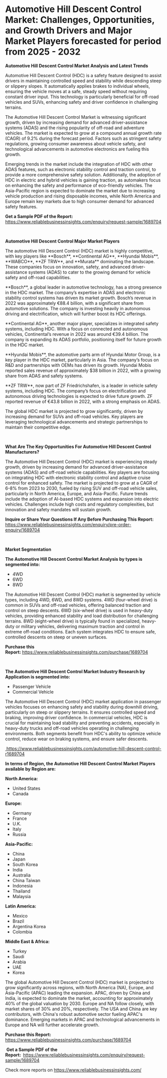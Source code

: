 <p><h1>Automotive Hill Descent Control Market: Challenges, Opportunities, and Growth Drivers and Major Market Players forecasted for period from 2025 - 2032</h1></p><p><strong>Automotive Hill Descent Control Market Analysis and Latest Trends</strong></p>
<p><p>Automotive Hill Descent Control (HDC) is a safety feature designed to assist drivers in maintaining controlled speed and stability while descending steep or slippery slopes. It automatically applies brakes to individual wheels, ensuring the vehicle moves at a safe, steady speed without requiring constant driver input. This technology is particularly beneficial for off-road vehicles and SUVs, enhancing safety and driver confidence in challenging terrains.</p><p>The Automotive Hill Descent Control Market is witnessing significant growth, driven by increasing demand for advanced driver-assistance systems (ADAS) and the rising popularity of off-road and adventure vehicles. The market is expected to grow at a compound annual growth rate (CAGR) of 9.2% during the forecast period. Factors such as stringent safety regulations, growing consumer awareness about vehicle safety, and technological advancements in automotive electronics are fueling this growth.</p><p>Emerging trends in the market include the integration of HDC with other ADAS features, such as electronic stability control and traction control, to provide a more comprehensive safety solution. Additionally, the adoption of HDC in electric and hybrid vehicles is gaining traction, as automakers focus on enhancing the safety and performance of eco-friendly vehicles. The Asia-Pacific region is expected to dominate the market due to increasing vehicle production and rising disposable incomes, while North America and Europe remain key markets due to high consumer demand for advanced safety features.</p></p>
<p><strong>Get a Sample PDF of the Report:&nbsp;</strong> <a href="https://www.reliablebusinessinsights.com/enquiry/request-sample/1689704?utm_campaign=100&utm_medium=2&utm_source=Github&utm_content=ia&utm_term=22012025&utm_id=automotive-hill-descent-control">https://www.reliablebusinessinsights.com/enquiry/request-sample/1689704</a></p>
<p>&nbsp;</p>
<p><strong>Automotive Hill Descent Control Major Market Players</strong></p>
<p><p>The automotive Hill Descent Control (HDC) market is highly competitive, with key players like **Bosch**, **Continental AG**, **Hyundai Mobis**, **WABCO**, **ZF TRW**, and **Murata** dominating the landscape. These companies focus on innovation, safety, and advanced driver-assistance systems (ADAS) to cater to the growing demand for vehicle safety and off-road capabilities.</p><p>**Bosch**, a global leader in automotive technology, has a strong presence in the HDC market. The company’s expertise in ADAS and electronic stability control systems has driven its market growth. Bosch’s revenue in 2022 was approximately €88.4 billion, with a significant share from automotive solutions. The company is investing heavily in autonomous driving and electrification, which will further boost its HDC offerings.</p><p>**Continental AG**, another major player, specializes in integrated safety systems, including HDC. With a focus on connected and autonomous vehicles, Continental’s revenue in 2022 was around €39.4 billion. The company is expanding its ADAS portfolio, positioning itself for future growth in the HDC market.</p><p>**Hyundai Mobis**, the automotive parts arm of Hyundai Motor Group, is a key player in the HDC market, particularly in Asia. The company’s focus on R&D and partnerships with OEMs has driven its growth. Hyundai Mobis reported sales revenue of approximately $38 billion in 2022, with a growing share from ADAS and safety systems.</p><p>**ZF TRW**, now part of ZF Friedrichshafen, is a leader in vehicle safety systems, including HDC. The company’s focus on electrification and autonomous driving technologies is expected to drive future growth. ZF reported revenue of €43.8 billion in 2022, with a strong emphasis on ADAS.</p><p>The global HDC market is projected to grow significantly, driven by increasing demand for SUVs and off-road vehicles. Key players are leveraging technological advancements and strategic partnerships to maintain their competitive edge.</p></p>
<p>&nbsp;</p>
<p><strong>What Are The Key Opportunities For Automotive Hill Descent Control Manufacturers?</strong></p>
<p><p>The Automotive Hill Descent Control (HDC) market is experiencing steady growth, driven by increasing demand for advanced driver-assistance systems (ADAS) and off-road vehicle capabilities. Key players are focusing on integrating HDC with electronic stability control and adaptive cruise control for enhanced safety. The market is projected to grow at a CAGR of 6-8% from 2023 to 2030, fueled by rising SUV and off-road vehicle sales, particularly in North America, Europe, and Asia-Pacific. Future trends include the adoption of AI-based HDC systems and expansion into electric vehicles. Challenges include high costs and regulatory complexities, but innovation and safety mandates will sustain growth.</p></p>
<p><strong>Inquire or Share Your Questions If Any Before Purchasing This Report:</strong> <a href="https://www.reliablebusinessinsights.com/enquiry/pre-order-enquiry/1689704?utm_campaign=100&utm_medium=2&utm_source=Github&utm_content=ia&utm_term=22012025&utm_id=automotive-hill-descent-control">https://www.reliablebusinessinsights.com/enquiry/pre-order-enquiry/1689704</a></p>
<p>&nbsp;</p>
<p><strong>Market Segmentation</strong></p>
<p><strong>The Automotive Hill Descent Control Market Analysis by types is segmented into:</strong></p>
<p><ul><li>4WD</li><li>6WD</li><li>8WD</li></ul></p>
<p><p>The Automotive Hill Descent Control (HDC) market is segmented by vehicle types, including 4WD, 6WD, and 8WD systems. 4WD (four-wheel drive) is common in SUVs and off-road vehicles, offering balanced traction and control on steep descents. 6WD (six-wheel drive) is used in heavy-duty vehicles, providing enhanced stability and load distribution for challenging terrains. 8WD (eight-wheel drive) is typically found in specialized, heavy-duty or military vehicles, delivering maximum traction and control in extreme off-road conditions. Each system integrates HDC to ensure safe, controlled descents on steep or uneven surfaces.</p></p>
<p><strong>Purchase this Report:&nbsp;</strong><a href="https://www.reliablebusinessinsights.com/purchase/1689704?utm_campaign=100&utm_medium=2&utm_source=Github&utm_content=ia&utm_term=22012025&utm_id=automotive-hill-descent-control">https://www.reliablebusinessinsights.com/purchase/1689704</a></p>
<p>&nbsp;</p>
<p><strong>The Automotive Hill Descent Control Market Industry Research by Application is segmented into:</strong></p>
<p><ul><li>Passenger Vehicle</li><li>Commercial Vehicle</li></ul></p>
<p><p>The Automotive Hill Descent Control (HDC) market application in passenger vehicles focuses on enhancing safety and stability during downhill driving, particularly on steep or slippery terrains. It ensures controlled speed and braking, improving driver confidence. In commercial vehicles, HDC is crucial for maintaining load stability and preventing accidents, especially in heavy-duty trucks and off-road vehicles operating in challenging environments. Both segments benefit from HDC's ability to optimize vehicle control, reduce wear on braking systems, and ensure safer descents.</p></p>
<p><a href="https://www.reliablebusinessinsights.com/automotive-hill-descent-control-r1689704?utm_campaign=100&utm_medium=2&utm_source=Github&utm_content=ia&utm_term=22012025&utm_id=automotive-hill-descent-control">&nbsp;https://www.reliablebusinessinsights.com/automotive-hill-descent-control-r1689704</a></p>
<p><strong>In terms of Region, the Automotive Hill Descent Control Market Players available by Region are:</strong></p>
<p>
    <p> <strong> North America: </strong>
        <ul>
            <li>United States</li>
            <li>Canada</li>
        </ul>
        </p> 
    <p> <strong> Europe: </strong>
        <ul>
            <li>Germany</li>
            <li>France</li>
            <li>U.K.</li>
            <li>Italy</li>
            <li>Russia</li>
        </ul>
        </p> 
    <p> <strong> Asia-Pacific: </strong>
        <ul>
            <li>China</li>
            <li>Japan</li>
            <li>South Korea</li>
            <li>India</li>
            <li>Australia</li>
            <li>China Taiwan</li>
            <li>Indonesia</li>
            <li>Thailand</li>
            <li>Malaysia</li>
        </ul>
        </p> 
    <p> <strong> Latin America: </strong>
        <ul>
            <li>Mexico</li>
            <li>Brazil</li>
            <li>Argentina Korea</li>
            <li>Colombia</li>
        </ul>
        </p> 
    <p> <strong> Middle East & Africa: </strong>
        <ul>
            <li>Turkey</li>
            <li>Saudi</li>
            <li>Arabia</li>
            <li>UAE</li>
            <li>Korea</li>
        </ul>
    </p>
    </p>
<p><p>The global Automotive Hill Descent Control (HDC) market is projected to grow significantly across regions, with North America (NA), Europe, and Asia-Pacific (APAC) leading the expansion. APAC, driven by China and India, is expected to dominate the market, accounting for approximately 40% of the global valuation by 2030. Europe and NA follow closely, with market shares of 30% and 20%, respectively. The USA and China are key contributors, with China's robust automotive sector fueling APAC's dominance. Emerging markets in APAC and technological advancements in Europe and NA will further accelerate growth.</p></p>
<p><strong>Purchase this Report: </strong><a href="https://www.reliablebusinessinsights.com/purchase/1689704?utm_campaign=100&utm_medium=2&utm_source=Github&utm_content=ia&utm_term=22012025&utm_id=automotive-hill-descent-control">https://www.reliablebusinessinsights.com/purchase/1689704</a></p>
<p>&nbsp;<strong>Get a Sample PDF of the Report:&nbsp;&nbsp;</strong><a href="https://www.reliablebusinessinsights.com/enquiry/request-sample/1689704?utm_campaign=100&utm_medium=2&utm_source=Github&utm_content=ia&utm_term=22012025&utm_id=automotive-hill-descent-control">https://www.reliablebusinessinsights.com/enquiry/request-sample/1689704</a></p>
<p><strong></strong></p>
<p>Check more reports on <a href="https://www.reliablebusinessinsights.com/?utm_campaign=100&utm_medium=2&utm_source=Github&utm_content=ia&utm_term=22012025&utm_id=automotive-hill-descent-control">https://www.reliablebusinessinsights.com/</a></p>